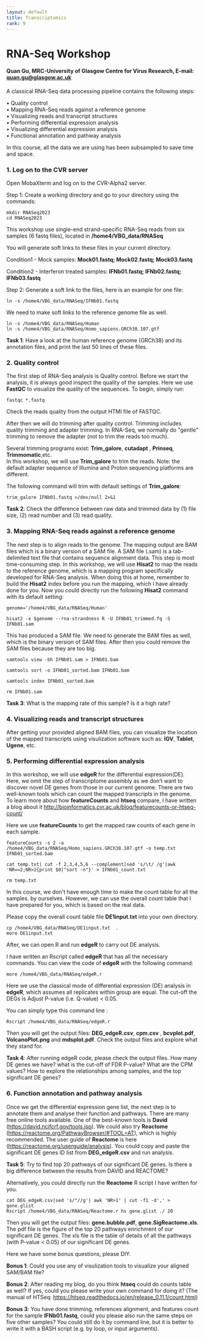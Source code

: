 ```yaml
---
layout: default
title: Transcriptomics 
rank: 9
---
```


# RNA-Seq Workshop
#### Quan Gu, MRC-University of Glasgow Centre for Virus Research, E-mail: quan.gu@glasgow.ac.uk 

A classical RNA-Seq data processing pipeline contains the following steps:

• Quality control \
• Mapping RNA-Seq reads against a reference genome \
• Visualizing reads and transcript structures \
• Performing differential expression analysis \
• Visualizing differential expression analysis \
• Functional annotation and pathway analysis  

In this course, all the data we are using has been subsampled to save time and space.

###  1.	Log on to the CVR server ### 

Open MobaXterm and log on to the CVR-Alpha2 server.

Step 1: Create a working directory and go to your directory using the commands:

```
mkdir RNASeq2023
cd RNASeq2023
```
  
This workshop use single-end strand-specific RNA-Seq reads from six samples (6 fastq files), located in **/home4/VBG_data/RNASeq**

You will generate soft links to these files in your current directory. 

Condition1 - Mock samples: **Mock01.fastq; Mock02.fastq; Mock03.fastq**

Condition2 - Interferon treated samples: **IFNb01.fastq; IFNb02.fastq; IFNb03.fastq**


Step 2: Generate a soft link to the files, here is an example for one file:

```
ln -s /home4/VBG_data/RNASeq/IFNb01.fastq
```

We need to make soft links to the reference genome file as well.

```
ln -s /home4/VBG_data/RNASeq/Human
ln -s /home4/VBG_data/RNASeq/Homo_sapiens.GRCh38.107.gtf
```

**Task 1**: Have a look at the human reference genome (GRCh38) and its annotation files, and print the last 50 lines of these files. 

###  2. Quality control ### 

The first step of RNA-Seq analysis is Quality control. 
Before we start the analysis, it is always good inspect the quality of the samples. Here we use **FastQC** to visualize the quality of the sequences. To begin, simply run:
```
fastqc *.fastq
```
Check the reads quality from the output HTMl file of FASTQC. 

After then we will do trimming after quality control. Trimming includes quality trimming and adapter trimming. In RNA-Seq, we normally do "gentle" trimming to remove the adapter (not to trim the reads too much).

Several trimming programs exist: **Trim_galore**, **cutadapt** , **Prinseq**, **Trimmomatic**,etc.  
In this workshop, we will use **Trim_galore** to trim the reads. 
Note: the default adapter sequence of Illumina and Proton sequencing platforms are different.

The following command will trim with default settings of **Trim_galore**:

```
trim_galore IFNb01.fastq >/dev/null 2>&1
```

**Task 2**: Check the difference between raw data and trimmed data by (1) file size, (2) read number and (3) read quality.


###  3.	Mapping RNA-Seq reads against a reference genome ###  

The next step is to align reads to the genome. The mapping output are BAM files which is a binary version of a SAM file. A SAM file (.sam) is a tab-delimited text file that contains sequence alignment data. This step is most time-consuming step.
In this workshop, we will use **Hisat2** to map the reads to the reference genome, which is a mapping program specifically developed for RNA-Seq analysis.  When doing this at home, remember to build the **Hisat2** index before you run the mapping, which I have already done for you. Now you could directly run the following **Hisat2** command with its default setting:

```
genome='/home4/VBG_data/RNASeq/Human'

hisat2 -x $genome --rna-strandness R -U IFNb01_trimmed.fq -S IFNb01.sam
```

This has produced a SAM file. We need to generate the BAM files as well, which is the binary version of SAM files. After then you could remove the SAM files because they are too big.

 ```
samtools view -bh IFNb01.sam > IFNb01.bam

samtools sort -o IFNb01_sorted.bam IFNb01.bam

samtools index IFNb01_sorted.bam

rm IFNb01.sam
```
**Task 3**: What is the mapping rate of this sample? Is it a high rate?

### 4.	Visualizing reads and transcript structures ### 
After getting your provided aligned BAM files, you can visualize the location of the mapped transcripts using visulization software such as: **IGV**, **Tablet**, **Ugene**, etc.

### 5.	Performing differential expression analysis ###
In this workshop, we will use **edgeR** for the differential expression(DE). Here, we omit the step of transcriptome assembly as we don’t want to discover novel DE genes from those in our current genome.
There are two well-known tools which can count the mapped transcripts in the genome. To learn more about how **featureCounts** and **htseq** compare, I have written a blog about it http://bioinformatics.cvr.ac.uk/blog/featurecounts-or-htseq-count/

Here we use **featureCounts** to get the mapped raw counts of each gene in each sample.

```
featureCounts -s 2 -a /home4/VBG_data/RNASeq/Homo_sapiens.GRCh38.107.gtf -o temp.txt IFNb01_sorted.bam

cat temp.txt| cut -f 2,3,4,5,6 --complement|sed 's/\t/ /g'|awk 'NR==2;NR>2{print $0|"sort -n"}' > IFNb01_count.txt

rm temp.txt

```

In this course, we don't have enough time to make the count table for all the samples. by ourselves. However, we can use the overall count table that I have prepared for you, which is based on the real data.

Please copy the overall count table file **DE1input.txt** into your own directory. 

```
cp /home4/VBG_data/RNASeq/DE1input.txt  . 
more DE1input.txt
```

After, we can open R and run **edgeR** to carry out DE analysis.

I have written an Rscript called **edgeR** that has all the necessary commands. You can view the code of **edgeR** with the following command:

```
more /home4/VBG_data/RNASeq/edgeR.r
```

Here we use the classical mode of differential expression (DE) analysis in **edgeR**, which assumes all replicates within group are equal. The cut-off the DEGs is Adjust P-value (i.e. Q-value) < 0.05.

You can simply type this command line :

```
Rscript /home4/VBG_data/RNASeq/edgeR.r
```

Then you will get the output files: **DEG_edgeR.csv**, **cpm.csv** , **bcvplot.pdf**, **VolcanoPlot.png** and **mdsplot.pdf**. Check the output files and explore what they stand for.

**Task 4**: After running edgeR code, please check the output files. How many DE genes we have? what is the cut-off of FDR P-value? What are the CPM values? How to explore the relationships among samples, and the top significant DE genes?


### 6. Function annotation and pathway analysis ### 
Once we get the differential expression gene list, the next step is to annotate them and
analyse their function and pathways. There are many free online tools available. 
One of the
best-known tools is **David** (https://david.ncifcrf.gov/tools.jsp). 
We could also try **Reactome**
(https://reactome.org/PathwayBrowser/#TOOL=AT), which is highly recommended. 
The user guide of **Reactome** is here (https://reactome.org/userguide/analysis). You could copy and paste the significant DE genes ID list from **DEG_edgeR.csv** and run analysis. 

**Task 5**: Try to find top 20 pathways of our significant DE genes. Is there a big difference between the results from DAVID and REACTOME?

Alternatively, you could directly run the **Reactome** R script I have written for you. 

```
cat DEG_edgeR.csv|sed 's/"//g'| awk 'NR>1' | cut -f1 -d',' > gene.glist
Rscript /home4/VBG_data/RNASeq/Reactome.r hs gene.glist ./ 20
```
Then you will get the output files: **gene.bubble.pdf**, **gene.SigReactome.xls**. The pdf file is the figure of the top 20 pathways enrichment of our significant DE genes. The xls file is the table of details of all the pathways (with P-value < 0.05) of our significant DE genes.  

Here we have some bonus questions, please DIY.

**Bonus 1**:
Could you use any of visulization tools to visualize your aligned SAM/BAM file?

**Bonus 2**:
After reading my blog, do you think **htseq** could do counts table as well? If yes, could you please write your own command for doing it? (The manual of HTSeq: https://htseq.readthedocs.io/en/release_0.11.1/count.html)

**Bonus 3**:
You have done trimming, references alignment, and features count for the sample **IFNb01.fastq**, could you please also run the same steps on five other samples? You could still do it by command line, but it is better to write it with a BASH script (e.g. by loop, or input arguments).



